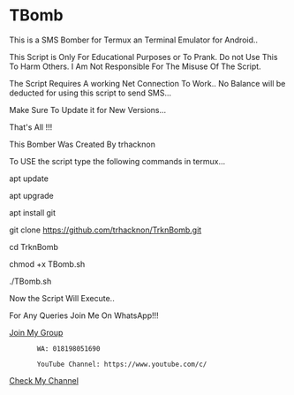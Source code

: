 # TBomb
This is a SMS Bomber for Termux an Terminal Emulator for Android..

This Script is Only For Educational Purposes or To Prank.
 Do not Use This To Harm Others.
 I Am Not Responsible For The Misuse Of The Script.

The Script Requires A working Net Connection To Work..
No Balance will be deducted for using this script to send SMS...

 Make Sure To Update it for New Versions...

 That's All !!!

 This Bomber Was Created By trhacknon

To USE the script type the following commands in termux...

apt update

apt upgrade

apt install git

git clone https://github.com/trhacknon/TrknBomb.git

cd TrknBomb

chmod +x TBomb.sh

./TBomb.sh

Now the Script Will Execute..


For Any Queries Join Me On WhatsApp!!!
          
  <a href="http://bit.do/thespeedx">Join My Group</a>

           WA: 018198051690

           YouTube Channel: https://www.youtube.com/c/
  <a href="https://www.youtube.com/c/">Check My Channel</a>
